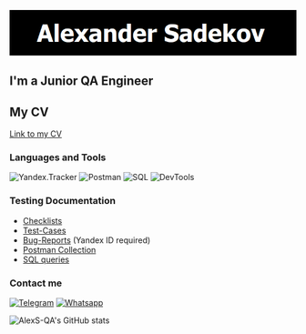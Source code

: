![Header](https://github.com/AlexS-QA/AlexS-QA/blob/main/assets/header.png)


## I'm a Junior QA Engineer

## My CV
[Link to my CV](https://disk.yandex.ru/i/ecjRanG3pKm2Ig)

### Languages and Tools
![Yandex.Tracker](https://img.shields.io/badge/-ЯндексТрекер-000000??style=for-the-badge&?logo)
![Postman](https://img.shields.io/badge/-Postman-000000??style=for-the-badge&logo=Postman)
![SQL](https://img.shields.io/badge/-PostgreSQL-000000??style=for-the-badge&logo=postgresql)
![DevTools](https://img.shields.io/badge/-DevTools-000000??style=for-the-badge&logo=googlechrome)

### Testing Documentation

- [Checklists](https://github.com/AlexS-QA/Check-lists)
- [Test-Cases](https://github.com/AlexS-QA/Test-cases)
- [Bug-Reports](https://tracker.yandex.ru/dashboard/8356#31339) (Yandex ID required)
- [Postman Collection](https://app.getpostman.com/run-collection/6ffdca3cf79a1641d640?action=collection%2Fimport)
- [SQL queries](https://github.com/AlexS-QA/SQL-queries)

### Contact me
[![Telegram](https://img.shields.io/badge/-Telegram-000000??style=for-the-badge&logo=telegram)](https://t.me/AlexxS-qa)
[![Whatsapp](https://img.shields.io/badge/-Whatsapp-000000??style=for-the-badge&logo=whatsapp)](https://wa.me/89250393563)


![AlexS-QA's GitHub stats](https://github-readme-stats.vercel.app/api?username=AlexS-QA&show_icons=true&theme=merko)
